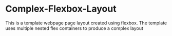 # Complex-Flexbox-Layout
This is a template webpage page layout created using flexbox. The template uses multiple nested flex containers to produce a complex layout
